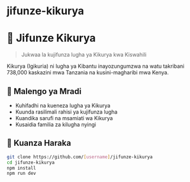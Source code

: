 # jifunze-kikurya
# 🦅 Jifunze Kikurya

> Jukwaa la kujifunza lugha ya Kikurya kwa Kiswahili

Kikurya (Igikuria) ni lugha ya Kibantu inayozungumzwa na watu takribani 738,000 kaskazini mwa Tanzania na kusini-magharibi mwa Kenya.

## 🎯 Malengo ya Mradi

- Kuhifadhi na kueneza lugha ya Kikurya
- Kuunda rasilimali rahisi ya kujifunza lugha
- Kuandika sarufi na msamiati wa Kikurya
- Kusaidia familia za kilugha nyingi

## 🚀 Kuanza Haraka

```bash
git clone https://github.com/[username]/jifunze-kikurya
cd jifunze-kikurya
npm install
npm run dev
